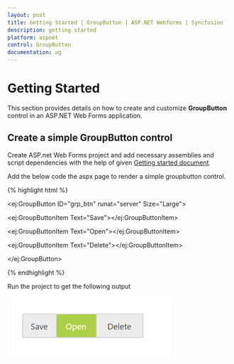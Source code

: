 ```yaml
---
layout: post
title: Getting Started | GroupButton | ASP.NET Webforms | Syncfusion
description: getting started
platform: aspnet
control: GroupButton
documentation: ug
---
```


# Getting Started

This section provides details on how to create and customize **GroupButton** control in an ASP.NET Web Forms application.

## Create a simple GroupButton control

Create ASP.net Web Forms project and add necessary assemblies and script dependencies with the help of given [Getting started document](https://help.syncfusion.com/aspnet/getting-started).

Add the below code the aspx page to render a simple groupbutton control.

{% highlight html %}

<ej:GroupButton ID="grp_btn" runat="server"  Size="Large">

<Items>

<ej:GroupButtonItem Text="Save"></ej:GroupButtonItem>

<ej:GroupButtonItem Text="Open"></ej:GroupButtonItem>

<ej:GroupButtonItem Text="Delete"></ej:GroupButtonItem>

</Items>

</ej:GroupButton>

{% endhighlight %}

Run the project to get the following output

![](Getting-Started_images/grpbtn.png)

